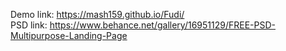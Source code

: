Demo link:
https://mash159.github.io/Fudi/
<br>
PSD link:
https://www.behance.net/gallery/16951129/FREE-PSD-Multipurpose-Landing-Page